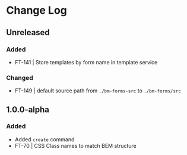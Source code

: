 # Change Log

## Unreleased

### Added
- FT-141 | Store templates by form name in template service

### Changed
- FT-149 | default source path from `./bm-forms-src` to `./bm-forms/src`

## 1.0.0-alpha

### Added

- Added `create` command
- FT-70 | CSS Class names to match BEM structure


